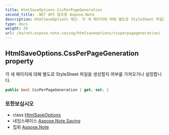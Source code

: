 ```yaml
---
title: HtmlSaveOptions.CssPerPageGeneration
second_title: .NET API 참조용 Aspose.Note
description: HtmlSaveOptions 재산. 각 새 페이지에 대해 별도로 StyleSheet 파일을 생성할지 여부를 가져오거나 설정합니다.
type: docs
weight: 20
url: /ko/net/aspose.note.saving/htmlsaveoptions/cssperpagegeneration/
---
```

## HtmlSaveOptions.CssPerPageGeneration property

각 새 페이지에 대해 별도로 StyleSheet 파일을 생성할지 여부를 가져오거나 설정합니다.

```csharp
public bool CssPerPageGeneration { get; set; }
```

### 또한보십시오

* class [HtmlSaveOptions](../)
* 네임스페이스 [Aspose.Note.Saving](../../htmlsaveoptions/)
* 집회 [Aspose.Note](../../../)


